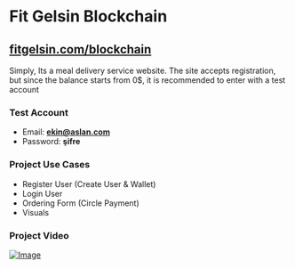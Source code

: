 # Fit Gelsin Blockchain
## [fitgelsin.com/blockchain](fitgelsin.com/blockchain)

Simply, Its a meal delivery service website. The site accepts registration, but since the balance starts from 0$, it is recommended to enter with a test account

### Test Account
- Email: **ekin@aslan.com**
- Password: **şifre**

### Project Use Cases

- Register User (Create User & Wallet)
- Login User
- Ordering Form (Circle Payment)
- Visuals

### Project Video
[![Image](https://img.youtube.com/vi/rKSaR8kFnr4/maxresdefault.jpg)](https://youtu.be/rKSaR8kFnr4)
